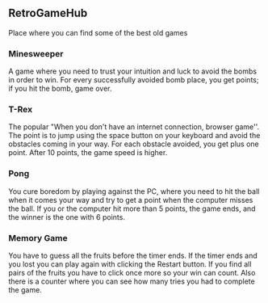## RetroGameHub

Place where you can find some of the best old games

### Minesweeper
A game where you need to trust your intuition and luck to avoid the bombs in order to win. For every successfully avoided bomb place, you get points; if you hit the bomb, game over.

### T-Rex
The popular "When you don't have an internet connection, browser game''. The point is to jump using the space button on your keyboard and avoid the obstacles coming in your way. For each obstacle avoided, you get plus one point. After 10 points, the game speed is higher.

### Pong
You cure boredom by playing against the PC, where you need to hit the ball when it comes your way and try to get a point when the computer misses the ball. If you or the computer hit more than 5 points, the game ends, and the winner is the one with 6 points.

### Memory Game
You have to guess all the fruits before the timer ends. If the timer ends and you lost you can play again with clicking the Restart button. If you find all pairs of the fruits you have to click once more so your win can count. Also there is a counter where you can see how many tries you had to complete the game.
